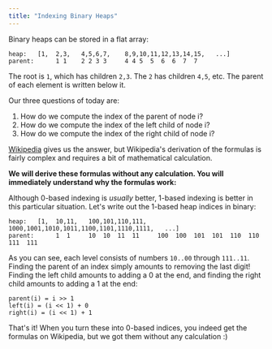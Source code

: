 ```yaml
---
title: "Indexing Binary Heaps"
---
```


Binary heaps can be stored in a flat array:

```
heap:   [1,  2,3,   4,5,6,7,    8,9,10,11,12,13,14,15,   ...]
parent:      1 1    2 2 3 3     4 4 5  5  6  6  7  7 
```

The root is `1`, which has children `2,3`. The `2` has children `4,5`, etc.
The parent of each element is written below it.


Our three questions of today are:
1. How do we compute the index of the parent of node i?
2. How do we compute the index of the left child of node i?
3. How do we compute the index of the right child of node i?

[Wikipedia](https://en.wikipedia.org/wiki/Binary_heap) gives us the answer, but Wikipedia's derivation of the formulas is fairly complex and requires a bit of mathematical calculation.

**We will derive these formulas without any calculation. You will immediately understand why the formulas work:**


Although 0-based indexing is *usually* better, 1-based indexing is better in this particular situation. Let's write out the 1-based heap indices in binary:

```
heap:   [1,  10,11,   100,101,110,111,   1000,1001,1010,1011,1100,1101,1110,1111,   ...]
parent:      1  1     10  10  11  11     100  100  101  101  110  110  111  111
```
As you can see, each level consists of numbers `10..00` through `111..11`.
Finding the parent of an index simply amounts to removing the last digit! 
Finding the left child amounts to adding a 0 at the end, and finding the right child amounts to adding a 1 at the end:

```
parent(i) = i >> 1
left(i) = (i << 1) + 0
right(i) = (i << 1) + 1
```

That's it! When you turn these into 0-based indices, you indeed get the formulas on Wikipedia, but we got them without any calculation :)